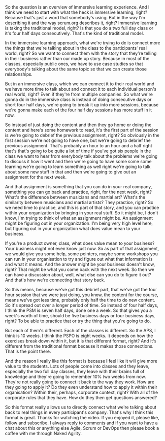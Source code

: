 So the question is an overview of immersive learning experience. And I think we need to start with what the heck is immersive learning, right? Because that's just a word that somebody's using. But in the way I'm describing it and the way scrum.org describes it, right? Immersive learning is taking the traditional model, right? Is that you do a two full day class or it's four half days consecutively. That's the kind of traditional model. 

In the immersive learning approach, what we're trying to do is connect more the things that we're talking about in the class to the participants' real world, right? So we want to connect them with the story that they're telling in their business rather than our made up story. Because in most of the classes, especially public ones, we have to use case studies so that everybody's talking about the same topic so that we can create those relationships. 

But in an immersive class, which we can connect it to their real world and we have more time to talk about and connect it to each individual person's real world, right? Even if they're from multiple companies. So what we're gonna do in the immersive class is instead of doing consecutive days or short four half days, we're going to break it up into more sessions, because we're gonna make each of the four half day sessions has more stuff in it now. 

So instead of just doing the content and then they go home or doing the content and here's some homework to read, it's the first part of the session is we're going to debrief the previous assignment, right? So obviously in the first session we're not going to have one, but we're going to debrief the previous assignment. That's probably an hour to an hour and a half right that's that's going to be quite a lot of time if you've got six people in the class we want to hear from everybody talk about the problems we're going to discuss it how it went and then we're going to have some some some learning we're going to learn something as well right we're going to talk about some new stuff in that and then we're going to give out an assignment for the next week. 

And that assignment is something that you can do in your real company, something you can go back and practice, right, for the next week, right? What's the difference between musicians and martial art? What's the similarity between musicians and martial artists? They practice, right? So we need time to practice, and this is part of that story, and you can practice within your organization by bringing in your real stuff. So it might be, I don't know, I'm trying to think of what an assignment might be. An assignment might be figuring out in your organization. I'm being very high level here, but figuring out in your organization what does value mean to your business. 

If you're a product owner, class, what does value mean to your business? Your business might not even know just now. So as part of that assignment, we would give you some help, some pointers, maybe some workshops you can run in your organisation to try and figure out what that information is and what it means. And the answer might be your business doesn't know, right? That might be what you come back with the next week. So then we can have a discussion about, well, what else can you do to figure it out? And that's how we're connecting that story back. 

So this means, because we've got this debrief part, that we've got the four hour session that we were just doing, you know, the content for the course, means we've got less time, probably only half the time to do new content. So it's spread out over a longer period of time. So instead of four half days, I think the PSM is seven half days, done one a week. So that gives you a week's worth of time, should be five business days or four business days, right? To be able to practice that or try the thing that you're going to do. 

But each of them's different. Each of the classes is different. So the APS, I think is 10 weeks. I think the PSPO is eight weeks. It depends on how the exercises break down within it, but it is that different format, right? And it's different from the traditional format because it makes those connections. That is the point there. 

And the reason I really like this format is because I feel like it will give more value to the students. Lots of people come into classes and they leave, especially the two full day classes, they leave with their brains full of knowledge and they're going to remember 10% two weeks from now. They're not really going to connect it back to the way they work. How are they going to apply it? Do they even understand how to apply it within their organisation? Within their, perhaps, corporate context, right? With all of the corporate rules that they have. How do they then get questions answered? 

So this format really allows us to directly connect what we're talking about back to real things in every participant's company. That's why I think this format is great. Thanks for watching the video. If you enjoyed it, please like, follow and subscribe. I always reply to comments and if you want to have a chat about this or anything else Agile, Scrum or DevOps then please book a coffee with me through Naked Agility.